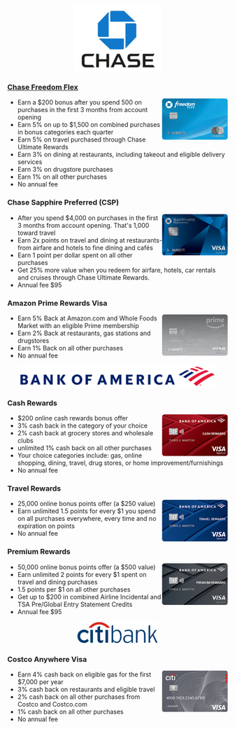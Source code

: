 <!-- Chase Bank -->

<p align="center"><img height="150" src="https://github.com/zhongqi1112/Hulk/blob/master/creditCard/cardImages/chase.png" alt="chase bank logo"></p>

### [Chase Freedom Flex](https://creditcards.chase.com/cash-back-credit-cards/freedom/flex)

<img align="right" width="150" src="https://github.com/zhongqi1112/Hulk/blob/master/creditCard/cardImages/chase_freedom.png" alt="chase freedom flex">

* Earn a $200 bonus after you spend 500 on purchases in the first 3 months from account opening
* Earn 5% on up to $1,500 on combined purchases in bonus categories each quarter
* Earn 5% on travel purchased through Chase Ultimate Rewards
* Earn 3% on dining at restaurants, including takeout and eligible delivery services
* Earn 3% on drugstore purchases
* Earn 1% on all other purchases
* No annual fee

### Chase Sapphire Preferred (CSP)

<img align="right" width="150" src="https://github.com/zhongqi1112/Hulk/blob/master/creditCard/cardImages/chase_sapphire_preferred.png" alt="chase sapphire preferred">

* After you spend $4,000 on purchases in the first 3 months from account opening. That's 1,000 toward travel
* Earn 2x points on travel and dining at restaurants- from airfare and hotels to fine dining and cafés
* Earn 1 point per dollar spent on all other purchases
* Get 25% more value when you redeem for airfare, hotels, car rentals and cruises through Chase Ultimate Rewards.
* Annual fee $95

### Amazon Prime Rewards Visa

<img align="right" width="150" src="https://github.com/zhongqi1112/Hulk/blob/master/creditCard/cardImages/chase_amazon.png" alt="amazon prime rewards">

* Earn 5% Back at Amazon.com and Whole Foods Market with an eligible Prime membership
* Earn 2% Back at restaurants, gas stations and drugstores
* Earn 1% Back on all other purchases
* No annual fee


<!-- Bank of America -->

<p align="center"><img height="50" src="https://github.com/zhongqi1112/Hulk/blob/master/creditCard/cardImages/boa.png" alt="boa logo"></p>

### Cash Rewards

<img align="right" width="150" src="https://github.com/zhongqi1112/Hulk/blob/master/creditCard/cardImages/boa_cash_rewards.png" alt="boa cash rewards">

* $200 online cash rewards bonus offer
* 3% cash back in the category of your choice
* 2% cash back at grocery stores and wholesale clubs
* unlimited 1% cash back on all other purchases 
* Your choice categories include: gas, online shopping, dining, travel, drug stores, or home improvement/furnishings
* No annual fee

### Travel Rewards

<img align="right" width="150" src="https://github.com/zhongqi1112/Hulk/blob/master/creditCard/cardImages/boa_travel_rewards.png" alt="boa travel rewards">

* 25,000 online bonus points offer (a $250 value)
* Earn unlimited 1.5 points for every $1 you spend on all purchases everywhere, every time and no expiration on points
* No annual fee

### Premium Rewards

<img align="right" width="150" src="https://github.com/zhongqi1112/Hulk/blob/master/creditCard/cardImages/boa_premium_rewards.png" alt="boa premium rewards">

* 50,000 online bonus points offer (a $500 value)
* Earn unlimited 2 points for every $1 spent on travel and dining purchases
* 1.5 points per $1 on all other purchases
* Get up to $200 in combined Airline Incidental and TSA Pre/Global Entry Statement Credits
* Annual fee $95


<!-- Citi Bank -->

<p align="center"><img height="50" src="https://github.com/zhongqi1112/Hulk/blob/master/creditCard/cardImages/citi.png" alt="citi logo"></p>

### Costco Anywhere Visa

<img align="right" width="150" src="https://github.com/zhongqi1112/Hulk/blob/master/creditCard/cardImages/citi-costco.png" alt="citi costco anywhere">

* Earn 4% cash back on eligible gas for the first $7,000 per year
* 3% cash back on restaurants and eligible travel
* 2% cash back on all other purchases from Costco and Costco.com
* 1% cash back on all other purchases
* No annual fee
